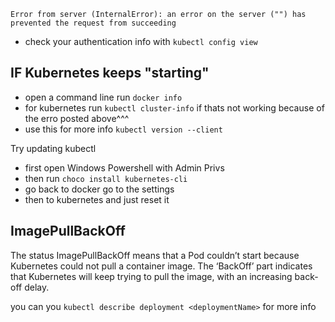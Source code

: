 ```
Error from server (InternalError): an error on the server ("") has prevented the request from succeeding

```

- check your authentication info with `kubectl config view`

## IF Kubernetes keeps "starting"

- open a command line run `docker info`
- for kubernetes run `kubectl cluster-info` if thats not working because of the erro posted above^^^
- use this for more info `kubectl version --client`

Try updating kubectl

- first open Windows Powershell with Admin Privs
- then run `choco install kubernetes-cli`
- go back to docker go to the settings
- then to kubernetes and just reset it

## ImagePullBackOff

The status ImagePullBackOff means that a Pod couldn’t start because Kubernetes could not pull a container image. The ‘BackOff’ part indicates that Kubernetes will keep trying to pull the image, with an increasing back-off delay.

you can you `kubectl describe deployment <deploymentName>` for more info
